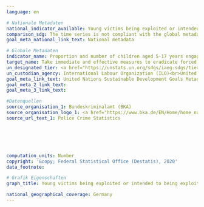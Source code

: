 ```yaml
---
language: en

# Nationale Metadaten
national_indicator_available: Young victims being exploited or intended to being exploited
comparison_sdg: The time series is not compliant with the global metadata, but provides additional information.
goal_meta_national_link_text: National metadata

# Globale Metadaten
indicator_name: Proportion and number of children aged 5-17 years engaged in child labour, by sex and age
target_name: Take immediate and effective measures to eradicate forced labour, end modern slavery and human trafficking and secure the prohibition and elimination of the worst forms of child labour, including recruitment and use of child soldiers, and by 2025 end child labour in all its forms
un_designated_tier: <a href="https://unstats.un.org/sdgs/iaeg-sdgs/tier-classification/" title="Click here for more information on the UN tier classification.">Tier II</a>
un_custodian_agency: International Labour Organization (ILO)<br>United Nations International Children's Emergency Fund (UNICEF)
goal_meta_link_text: United Nations Sustainable Development Goals Metadata
goal_meta_2_link_text: 
goal_meta_3_link_text: 

#Datenquellen
source_organisation_1: Bundeskriminalamt (BKA)
source_organisation_logo_1: <a href="https://www.bka.de/EN/Home/home_node.htm"><img src="https://g205sdgs.github.io/sdg-indicators/public/OrgImgEn/bka.png" alt="Logo bka" style="height:60px; width:148px" /></a>
source_url_text_1: Police Crime Statistics






computation_units: Number
copyright: '&copy; Federal Statistical Office (Destatis), 2020'
data_footnote: 

# Grafik Eigenschaften
graph_title: Young victims being exploited or intended to being exploited

national_geographical_coverage: Germany
---
```


